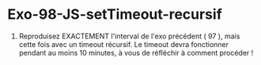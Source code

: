# Exo-98-JS-setTimeout-recursif

1. Reproduisez EXACTEMENT l'interval de l'exo précédent ( 97 ), mais cette fois avec un timeout récursif.
Le timeout devra fonctionner pendant au moins 10 minutes, à vous de réfléchir à comment procéder !